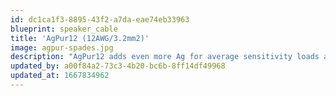 ```yaml
---
id: dc1ca1f3-8895-43f2-a7da-eae74eb33963
blueprint: speaker_cable
title: 'AgPur12 (12AWG/3.2mm2)'
image: agpur-spades.jpg
description: "AgPur12 adds even more Ag for average sensitivity loads at most lengths, and more difficult loads at shorter lengths. It's an easy Goldilocks choice for most reference systems. Perfect choice for high sensitivity loads at longer lengths too."
updated_by: a00f84a2-73c3-4b20-bc6b-8ff14df49968
updated_at: 1667834962
---
```

